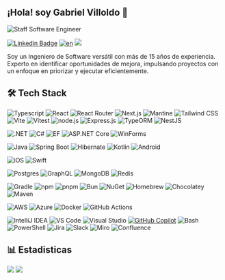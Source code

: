 ## ¡Hola! soy Gabriel Villoldo 🤝
![Staff Software Engineer](https://readme-typing-svg.demolab.com/?lines=Staff+Software+Engineer;Open-Source+Contributor;Home+Automation+Enthusiast&height=20&vCenter=true)

[![Linkedin Badge](https://img.shields.io/badge/-LinkedIn-0077B5?style=flat&logo=Linkedin&logoColor=white&link=https://www.linkedin.com/in/gabrielvilloldo/)](https://www.linkedin.com/in/gabrielvilloldo/) [![en](https://img.shields.io/badge/English-yellow.svg)](https://github.com/gvillo/gvillo/blob/main/README.md) ![](https://komarev.com/ghpvc/?username=gvillo&color=blue)

Soy un Ingeniero de Software versátil con más de 15 años de experiencia. Experto en identificar oportunidades de mejora, impulsando proyectos con un enfoque en priorizar y ejecutar eficientemente.

## 🛠️ Tech Stack

![Typescript](https://img.shields.io/badge/-Typescript-ffdd19?style=flat&logoColor=white&logo=typescript&color=3178C6)
![React](https://img.shields.io/badge/React-20232A?logo=react&logoColor=61DAFB)
![React Router](https://img.shields.io/badge/React%20Router-CA4245?logo=react-router&logoColor=white)
![Next.js](https://img.shields.io/badge/Next.js-black?logo=next.js&logoColor=white)
![Mantine](https://img.shields.io/badge/Mantine-6F2CAC?logo=mantine&logoColor=white)
![Tailwind CSS](https://img.shields.io/badge/Tailwind%20CSS-38B2AC?logo=tailwind-css&logoColor=white)
![Vite](https://img.shields.io/badge/Vite-646CFF?logo=vite&logoColor=fff)
![Vitest](https://img.shields.io/badge/Vitest-6E9F18?logo=vitest&logoColor=fff)
![node.js](https://img.shields.io/badge/node.js-339933.svg?logo=node.js&logoColor=white)
![Express.js](https://img.shields.io/badge/Express.js-%23404d59.svg?logo=express&logoColor=%2361DAFB)
![TypeORM](https://img.shields.io/badge/TypeORM-FE0803?logo=typeorm&logoColor=fff)
![NestJS](https://img.shields.io/badge/NestJS-E0234E.svg?logo=nestjs&logoColor=white)

![.NET](https://img.shields.io/badge/.NET-512BD4.svg?logo=.net&logoColor=white)
![C#](https://custom-icon-badges.demolab.com/badge/C%23-%23239120.svg?logo=cshrp&logoColor=white)
![EF](https://img.shields.io/badge/EF-512BD4?logo=.net&logoColor=white)
![ASP.NET Core](https://img.shields.io/badge/ASP.NET_Core-512BD4?logo=.net&logoColor=white)
![WinForms](https://img.shields.io/badge/WinForms-5C2D91?logo=.net&logoColor=white)

![Java](https://img.shields.io/badge/Java-%23ED8B00.svg?logo=openjdk&logoColor=white)
![Spring Boot](https://img.shields.io/badge/Spring%20Boot-6DB33F.svg?logo=spring-boot&logoColor=white)
![Hibernate](https://img.shields.io/badge/Hibernate-59666C?logo=hibernate&logoColor=white)
![Kotlin](https://img.shields.io/badge/Kotlin-%237F52FF.svg?logo=kotlin&logoColor=white)
![Android](https://img.shields.io/badge/Android-3DDC84?logo=android&logoColor=white)

![iOS](https://img.shields.io/badge/iOS-000000?logo=ios&logoColor=white)
![Swift](https://img.shields.io/badge/Swift-FA7343?logo=swift&logoColor=white)

![Postgres](https://img.shields.io/badge/Postgres-4479A1?logo=postgresql&logoColor=white)
![GraphQL](https://img.shields.io/badge/GraphQL-E10098?logo=graphql&logoColor=white)
![MongoDB](https://img.shields.io/badge/MongoDB-47A248?logo=mongodb&logoColor=white)
![Redis](https://img.shields.io/badge/Redis-DC382D?logo=redis&logoColor=white)

![Gradle](https://img.shields.io/badge/Gradle-02303A.svg?logo=gradle&logoColor=white)
![npm](https://img.shields.io/badge/npm-CB3837.svg?logo=npm&logoColor=white)
![pnpm](https://img.shields.io/badge/pnpm-14B3C3.svg?logo=pnpm&logoColor=white)
![Bun](https://img.shields.io/badge/Bun-000?logo=bun&logoColor=fff)
![NuGet](https://img.shields.io/badge/NuGet-004880.svg?logo=nuget&logoColor=white)
![Homebrew](https://img.shields.io/badge/Homebrew-FBB040?logo=homebrew&logoColor=fff)
![Chocolatey](https://img.shields.io/badge/Chocolatey-80B5E3?logo=chocolatey&logoColor=fff)
![Maven](https://img.shields.io/badge/Maven-C71A36.svg?logo=apache-maven&logoColor=white)

![AWS](https://img.shields.io/badge/AWS-%23FF9900.svg?logo=amazon-web-services&logoColor=white)
![Azure](https://custom-icon-badges.demolab.com/badge/Azure-0089D6?logo=msazure&logoColor=white)
![Docker](https://img.shields.io/badge/-Docker-1090D1?style=flat&logoColor=white&logo=docker)
![GitHub Actions](https://img.shields.io/badge/GitHub_Actions-2088FF?logo=github-actions&logoColor=white)

![IntelliJ IDEA](https://img.shields.io/badge/IntelliJ%20IDEA-000000.svg?logo=intellij-idea&logoColor=white) ![VS Code](https://custom-icon-badges.demolab.com/badge/Visual%20Studio%20Code-0078d7.svg?logo=vsc&logoColor=white) ![Visual Studio](https://custom-icon-badges.demolab.com/badge/Visual%20Studio-5C2D91.svg?&logo=visual-studio&logoColor=white)  [![GitHub Copilot](https://img.shields.io/badge/GitHub%20Copilot-000?logo=githubcopilot&logoColor=fff)](#) ![Bash](https://img.shields.io/badge/Bash-4EAA25.svg?logo=gnu-bash&logoColor=white) ![PowerShell](https://img.shields.io/badge/PowerShell-5391FE.svg?logo=powershell&logoColor=white)
![Jira](https://img.shields.io/badge/Jira-0052CC?logo=jira&logoColor=fff) ![Slack](https://img.shields.io/badge/Slack-4A154B?logo=slack&logoColor=fff) ![Miro](https://img.shields.io/badge/Miro-050038?logo=miro&logoColor=fff) ![Confluence](https://img.shields.io/badge/Confluence-172B4D?logo=confluence&logoColor=fff)

## 📊 Estadisticas

<picture>
  <source
    srcset="https://github-readme-stats-rouge-six-99.vercel.app/api/top-langs/?username=gvillo&layout=compact&theme=dark&langs_count=8&count_private=true&locale=es"
    media="(prefers-color-scheme: dark)"
  />
  <source
    srcset="https://github-readme-stats-rouge-six-99.vercel.app/api/top-langs/?username=gvillo&layout=compact&theme=default&langs_count=8&count_private=true&locale=es"
    media="(prefers-color-scheme: light), (prefers-color-scheme: no-preference)"
  />
  <img src="https://github-readme-stats-rouge-six-99.vercel.app/api/top-langs/?username=gvillo&layout=compact&theme=default&langs_count=8&count_private=true&locale=es" />
</picture>

<picture>
  <source
    srcset="https://github-readme-stats-rouge-six-99.vercel.app/api?username=gvillo&theme=dark&rank_icon=github&show_icons=true&locale=es"
    media="(prefers-color-scheme: dark)"
  />
  <source
    srcset="https://github-readme-stats-rouge-six-99.vercel.app/api?username=gvillo&theme=default&rank_icon=github&show_icons=true&locale=es"
    media="(prefers-color-scheme: light), (prefers-color-scheme: no-preference)"
  />
  <img src="https://github-readme-stats-rouge-six-99.vercel.app/api?username=gvillo&theme=default&rank_icon=github&show_icons=true&locale=es" />
</picture>
